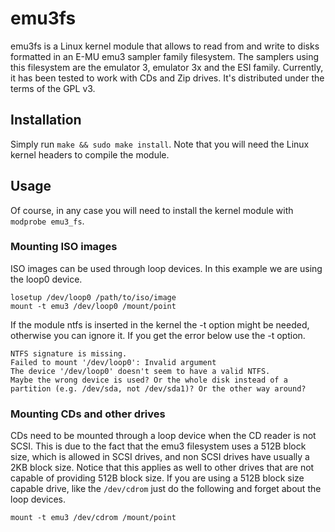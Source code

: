 # emu3fs

emu3fs is a Linux kernel module that allows to read from and write to disks formatted in an E-MU emu3 sampler family filesystem. The samplers using this filesystem are the emulator 3, emulator 3x and the ESI family.
Currently, it has been tested to work with CDs and Zip drives.
It's distributed under the terms of the GPL v3.

## Installation

Simply run `make && sudo make install`.
Note that you will need the Linux kernel headers to compile the module.

## Usage
Of course, in any case you will need to install the kernel module with `modprobe emu3_fs`.

### Mounting ISO images

ISO images can be used through loop devices. In this example we are using the loop0 device.
```
losetup /dev/loop0 /path/to/iso/image
mount -t emu3 /dev/loop0 /mount/point
```
If the module ntfs is inserted in the kernel the -t option might be needed, otherwise you can ignore it. If you get the error below use the -t option.
```
NTFS signature is missing.
Failed to mount '/dev/loop0': Invalid argument
The device '/dev/loop0' doesn't seem to have a valid NTFS.
Maybe the wrong device is used? Or the whole disk instead of a
partition (e.g. /dev/sda, not /dev/sda1)? Or the other way around?
```

### Mounting CDs and other drives

CDs need to be mounted through a loop device when the CD reader is not SCSI. This is due to the fact that the emu3 filesystem uses a 512B block size, which is allowed in SCSI drives, and non SCSI drives have usually a 2KB block size. Notice that this applies as well to other drives that are not capable of providing 512B block size.
If you are using a 512B block size capable drive, like the `/dev/cdrom` just do the following and forget about the loop devices.
```
mount -t emu3 /dev/cdrom /mount/point
```
